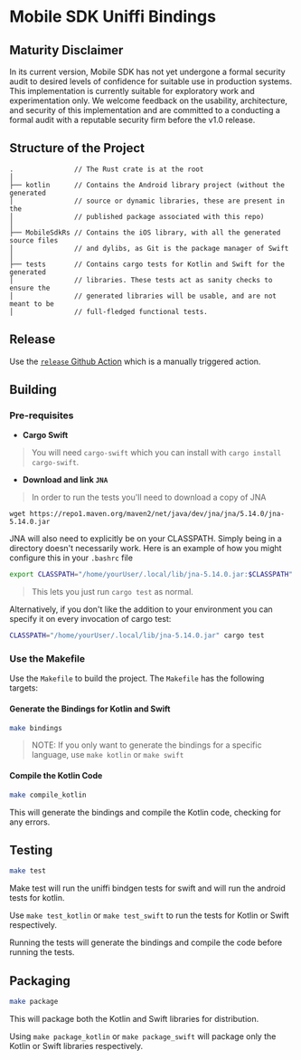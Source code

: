 # Mobile SDK Uniffi Bindings

## Maturity Disclaimer

In its current version, Mobile SDK has not yet undergone a formal security audit
to desired levels of confidence for suitable use in production systems. This
implementation is currently suitable for exploratory work and experimentation
only. We welcome feedback on the usability, architecture, and security of this
implementation and are committed to a conducting a formal audit with a reputable
security firm before the v1.0 release.

## Structure of the Project

```
.               // The Rust crate is at the root
│
├── kotlin      // Contains the Android library project (without the generated
│               // source or dynamic libraries, these are present in the
│               // published package associated with this repo)
│
├── MobileSdkRs // Contains the iOS library, with all the generated source files
│               // and dylibs, as Git is the package manager of Swift
│
├── tests       // Contains cargo tests for Kotlin and Swift for the generated
│               // libraries. These tests act as sanity checks to ensure the
│               // generated libraries will be usable, and are not meant to be
│               // full-fledged functional tests.
```

## Release

Use the [`release` Github Action](https://github.com/spruceid/mobile-sdk-rs/actions/workflows/release.yml)
which is a manually triggered action.

## Building

### Pre-requisites

-  **Cargo Swift**

> You will need `cargo-swift` which you can install with `cargo install cargo-swift`.

-  **Download and link `JNA`**

> In order to run the tests you'll need to download a copy of JNA

```
wget https://repo1.maven.org/maven2/net/java/dev/jna/jna/5.14.0/jna-5.14.0.jar
```

JNA will also need to explicitly be on your CLASSPATH.  Simply being in a directory
doesn't necessarily work.  Here is an example of how you might configure this
in your `.bashrc` file

```bash
export CLASSPATH="/home/yourUser/.local/lib/jna-5.14.0.jar:$CLASSPATH"
```

> This lets you just run `cargo test` as normal.

Alternatively, if you don't like the addition to your environment you can
specify it on every invocation of cargo test:

```bash
CLASSPATH="/home/yourUser/.local/lib/jna-5.14.0.jar" cargo test
```


### **Use the Makefile**

Use the `Makefile` to build the project. The `Makefile` has the following targets:

#### Generate the Bindings for Kotlin and Swift

```bash
make bindings
```

> NOTE: If you only want to generate the bindings for a specific language, use `make kotlin` or `make swift`

#### Compile the Kotlin Code

```bash
make compile_kotlin
```
This will generate the bindings and compile the Kotlin code, checking for any errors.

## Testing

```bash
make test
```

Make test will run the uniffi bindgen tests for swift and will run the android tests for kotlin.

Use `make test_kotlin` or `make test_swift` to run the tests for Kotlin or Swift respectively.

Running the tests will generate the bindings and compile the code before running the tests.

## Packaging

```bash
make package
```

This will package both the Kotlin and Swift libraries for distribution.

Using `make package_kotlin` or `make package_swift` will package only the Kotlin or Swift libraries respectively.
